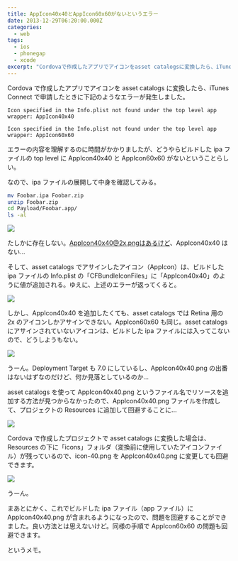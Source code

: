 ```yaml
---
title: AppIcon40x40とAppIcon60x60がないというエラー
date: 2013-12-29T06:20:00.000Z
categories:
  - web
tags:
  - ios
  - phonegap
  - xcode
excerpt: "Cordovaで作成したアプリでアイコンをasset catalogsに変換したら、iTunes Connectで申請したときに下記のようなエラーが発生しました。"
---
```


Cordova で作成したアプリでアイコンを asset catalogs に変換したら、iTunes Connect で申請したときに下記のようなエラーが発生しました。

```
Icon specified in the Info.plist not found under the top level app wrapper: AppIcon40x40

Icon specified in the Info.plist not found under the top level app wrapper: AppIcon60x60
```

エラーの内容を理解するのに時間がかかりましたが、どうやらビルドした ipa ファイルの top level に AppIcon40x40 と AppIcon60x60 がないということらしい。

なので、ipa ファイルの展開して中身を確認してみる。

```bash
mv Foobar.ipa Foobar.zip
unzip Foobar.zip
cd Payload/Foobar.app/
ls -al
```

![](http://farm4.staticflickr.com/3672/11617781174_39076cd6d0_o.png)

たしかに存在しない。AppIcon40x40@2x.pngはあるけど、AppIcon40x40 はない...

そして、asset catalogs でアサインしたアイコン（AppIcon）は、ビルドした ipa ファイルの Info.plist の「CFBundleIconFiles」に「AppIcon40x40」のように値が追加される。ゆえに、上述のエラーが返ってくると。

![](http://farm4.staticflickr.com/3785/11617666323_3b51b040c6_o.png)

しかし、AppIcon40x40 を追加したくても、asset catalogs では Retina 用の 2x のアイコンしかアサインできない。AppIcon60x60 も同じ。asset catalogs にアサインされていないアイコンは、ビルドした ipa ファイルには入ってこないので、どうしようもない。

![](http://farm8.staticflickr.com/7430/11617188865_194437a006_o.png)

うーん。Deployment Target も 7.0 にしているし、AppIcon40x40.png の出番はないはずなのだけど、何か見落としているのか...

asset catalogs を使って AppIcon40x40.png というファイル名でリソースを追加する方法が見つからなかったので、AppIcon40x40.png ファイルを作成して、プロジェクトの Resources に追加して回避することに...

![](http://farm3.staticflickr.com/2853/11617806263_e5889c6804_o.png)

Cordova で作成したプロジェクトで asset catalogs に変換した場合は、Resources の下に「icons」フォルダ（変換前に使用していたアイコンファイル）が残っているので、icon-40.png を AppIcon40x40.png に変更しても回避できます。

![](http://farm3.staticflickr.com/2850/11617536285_6d2747ce11_o.png)

うーん。

まあとにかく、これでビルドした ipa ファイル（app ファイル）に AppIcon40x40.png が含まれるようになったので、問題を回避することができました。良い方法とは思えないけど。同様の手順で AppIcon60x60 の問題も回避できます。

というメモ。

